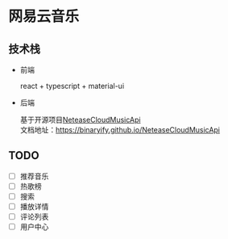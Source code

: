 # 网易云音乐

## 技术栈

- 前端

  react + typescript + material-ui

- 后端

  基于开源项目[NeteaseCloudMusicApi](https://github.com/Binaryify/NeteaseCloudMusicApi)<br/>
  文档地址：https://binaryify.github.io/NeteaseCloudMusicApi

## TODO

- [ ] 推荐音乐
- [ ] 热歌榜
- [ ] 搜索 
- [ ] 播放详情
- [ ] 评论列表
- [ ] 用户中心 